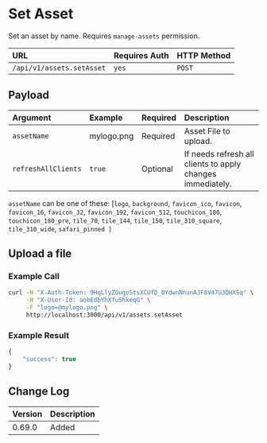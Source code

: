 # Set Asset

Set an asset by name. Requires `manage-assets` permission.

| URL | Requires Auth | HTTP Method |
| :--- | :--- | :--- |
| `/api/v1/assets.setAsset` | `yes` | `POST` |

## Payload

| Argument | Example | Required | Description |
| :--- | :--- | :--- | :--- |
| `assetName` | mylogo.png | Required | Asset File to upload. |
| `refreshAllClients` | `true` | Optional | If needs refresh all clients to apply changes immediately. |

`assetName` can be one of these: \[`logo`, `background`, `favicon_ico`, `favicon`, `favicon_16`, `favicon_32`, `favicon_192`, `favicon_512`, `touchicon_180`, `touchicon_180_pre`, `tile_70`, `tile_144`, `tile_150`, `tile_310_square`, `tile_310_wide`, `safari_pinned ]`

## Upload a file

### Example Call

```bash
curl -H "X-Auth-Token: 9HqLlyZOugoStsXCUfD_0YdwnNnunAJF8V47U3QHXSq" \
     -H "X-User-Id: aobEdbYhXfu5hkeqG" \
     -F "logo=@mylogo.png" \
     http://localhost:3000/api/v1/assets.setAsset
```

### Example Result

```javascript
{
    "success": true
}
```

## Change Log

| Version | Description |
| :--- | :--- |
| 0.69.0 | Added |

